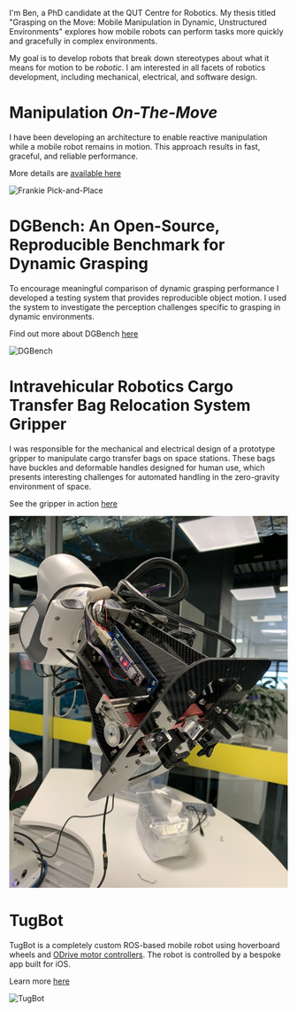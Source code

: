 I'm Ben, a PhD candidate at the QUT Centre for Robotics. My thesis titled "Grasping on the Move: Mobile Manipulation in Dynamic, Unstructured Environments" explores how mobile robots can perform tasks more quickly and gracefully in complex environments. 

My goal is to develop robots that break down stereotypes about what it means for motion to be *robotic*. I am interested in all facets of robotics development, including mechanical, electrical, and software design. 

# Manipulation *On-The-Move*
I have been developing an architecture to enable reactive manipulation while a mobile robot remains in motion. This approach results in fast, graceful, and reliable performance.

More details are [available here](https://github.com/BenBurgessLimerick/ManipulationOnTheMove)

![Frankie Pick-and-Place](images/ManipulationOnTheMove/FrankiePickPlace.gif)

# DGBench: An Open-Source, Reproducible Benchmark for Dynamic Grasping
<!-- Dynamic grasping performance is often largely anecodotal, with no clear definitions of what is meant by "dynamic grasping". Experiments range from objects moving with continous predictable motion such as on a conveyor belt, to objects that are moved randomly by hand, but the motion stops before the grasp is complete. -->

To encourage meaningful comparison of dynamic grasping performance I developed a testing system that provides reproducible object motion. I used the system to investigate the perception challenges specific to grasping in dynamic environments.

Find out more about DGBench [here](https://github.com/BenBurgessLimerick/DGBench)

![DGBench](images/DGBench/PerceptionSystemComparison.gif)

# Intravehicular Robotics Cargo Transfer Bag Relocation System Gripper
I was responsible for the mechanical and electrical design of a prototype gripper to manipulate cargo transfer bags on space stations. These bags have buckles and deformable handles designed for human use, which presents interesting challenges for automated handling in the zero-gravity environment of space.  

See the gripper in action [here](https://www.youtube.com/watch?v=ymAvM0AEL58&ab_channel=JamesMount)

![IVRGripper](images/IVR/IVRGripper.jpg)

# TugBot

TugBot is a completely custom ROS-based mobile robot using hoverboard wheels and [ODrive motor controllers](https://odriverobotics.com/). The robot is controlled by a bespoke app built for iOS.

Learn more [here](https://github.com/BenBurgessLimerick/TugBot)

![TugBot](images/TugBot/base_moving.gif)